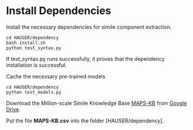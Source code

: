 # Install Dependencies

Install the necessary dependencies for simile component extraction.
```
cd HAUSER/dependency
bash install.sh
python test_syntax.py
```
If test_syntax.py runs successfully, it proves that the dependency installation is successful.

Cache the necessary pre-trained models
```
cd HAUSER/dependency
python test_models.py
```

Download the Million-scale Simile Knowledge Base [MAPS-KB](https://arxiv.org/abs/2212.05254) from [Google Drive](https://drive.google.com/file/d/1d-Xn9OygjxhMoGPoMXSv48-etnOHjkve/view).

Put the file **MAPS-KB.csv**  into the folder [HAUSER/dependency].